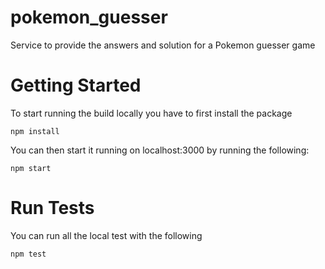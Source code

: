 # pokemon_guesser

Service to provide the answers and solution for a Pokemon guesser game

# Getting Started

To start running the build locally you have to first install the package

```
npm install
```

You can then start it running on localhost:3000 by running the following:

```
npm start
```

# Run Tests

You can run all the local test with the following

```
npm test
```
